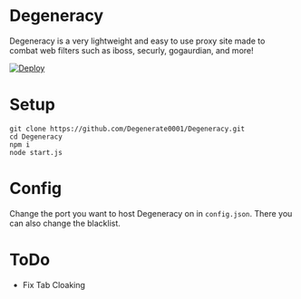 # Degeneracy
Degeneracy is a very lightweight and easy to use proxy site made to combat web filters such as iboss, securly, gogaurdian, and more!

[![Deploy](https://www.herokucdn.com/deploy/button.svg)](https://heroku.com/deploy?template=https://github.com/Degenerate0001/Degeneracy/tree/master)
&nbsp;

# Setup

```
git clone https://github.com/Degenerate0001/Degeneracy.git
cd Degeneracy
npm i
node start.js
```

# Config

Change the port you want to host Degeneracy on in ```config.json```. There you can also change the blacklist.

# ToDo

* Fix Tab Cloaking

